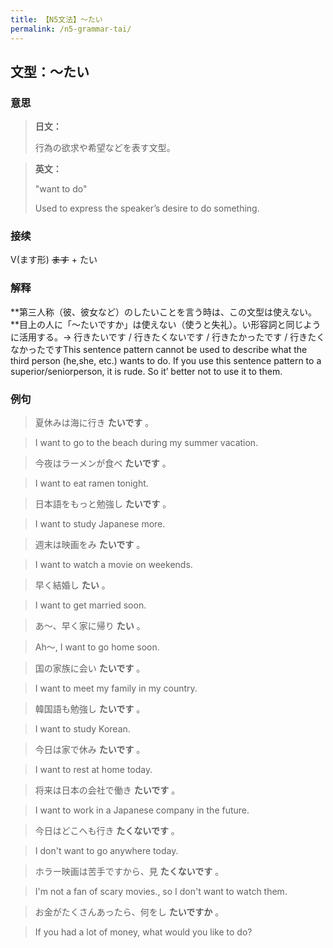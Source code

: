 ```yaml
---
title: 【N5文法】〜たい
permalink: /n5-grammar-tai/
---
```


## 文型：〜たい

### 意思

> **日文：**
> 
> 行為の欲求や希望などを表す文型。


> **英文：**
> 
> "want to do"
> 
> Used to express the speaker’s desire to do something.


### 接续

V(ます形) ~~ます~~ \+ たい

### 解释

**第三人称（彼、彼女など）のしたいことを言う時は、この文型は使えない。**目上の人に「〜たいですか」は使えない（使うと失礼）。い形容詞と同じように活用する。→ 行きたいです / 行きたくないです / 行きたかったです / 行きたくなかったですThis sentence pattern cannot be used to describe what the third person (he,she, etc.) wants to do. If you use this sentence pattern to a superior/seniorperson, it is rude. So it’ better not to use it to them.

### 例句

> 夏休みは海に行き **たいです** 。

> I want to go to the beach during my summer vacation.

> 今夜はラーメンが食べ **たいです** 。

> I want to eat ramen tonight.

> 日本語をもっと勉強し **たいです** 。

> I want to study Japanese more.

> 週末は映画をみ **たいです** 。

> I want to watch a movie on weekends.

> 早く結婚し **たい** 。

> I want to get married soon.

> あ〜、早く家に帰り **たい** 。

> Ah～, I want to go home soon.

> 国の家族に会い **たいです** 。

> I want to meet my family in my country.

> 韓国語も勉強し **たいです** 。

> I want to study Korean.

> 今日は家で休み **たいです** 。

> I want to rest at home today.

> 将来は日本の会社で働き **たいです** 。

> I want to work in a Japanese company in the future.

> 今日はどこへも行き **たくないです** 。

> I don't want to go anywhere today.

> ホラー映画は苦手ですから、見 **たくないです** 。

> I'm not a fan of scary movies., so I don't want to watch them.

> お金がたくさんあったら、何をし **たいですか** 。

> If you had a lot of money, what would you like to do?

